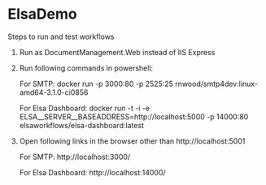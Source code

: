 # ElsaDemo
Steps to run and test workflows
1. Run as DocumentManagement.Web instead of IIS Express
2. Run following commands in powershell:

	For SMTP: docker run -p 3000:80 -p 2525:25 rnwood/smtp4dev:linux-amd64-3.1.0-ci0856
	
	For Elsa Dashboard: docker run -t -i -e ELSA__SERVER__BASEADDRESS=http://localhost:5000 -p 14000:80 elsaworkflows/elsa-dashboard:latest
3. Open following links in the browser other than http://localhost:5001
  
	For SMTP: http://localhost:3000/
  
	For Elsa Dashboard: http://localhost:14000/
